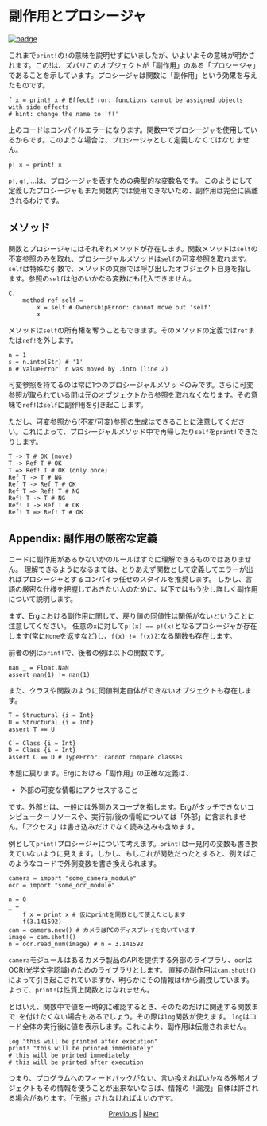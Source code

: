 # 副作用とプロシージャ

[![badge](https://img.shields.io/endpoint.svg?url=https%3A%2F%2Fgezf7g7pd5.execute-api.ap-northeast-1.amazonaws.com%2Fdefault%2Fsource_up_to_date%3Fowner%3Derg-lang%26repos%3Derg%26ref%3Dmain%26path%3Ddoc/EN/syntax/07_side_effect.md%26commit_hash%3Deccd113c1512076c367fb87ea73406f91ff83ba7)](https://gezf7g7pd5.execute-api.ap-northeast-1.amazonaws.com/default/source_up_to_date?owner=erg-lang&repos=erg&ref=main&path=doc/EN/syntax/07_side_effect.md&commit_hash=eccd113c1512076c367fb87ea73406f91ff83ba7)

これまで`print!`の`!`の意味を説明せずにいましたが、いよいよその意味が明かされます。この!は、ズバリこのオブジェクトが「副作用」のある「プロシージャ」であることを示しています。プロシージャは関数に「副作用」という効果を与えたものです。

```erg
f x = print! x # EffectError: functions cannot be assigned objects with side effects
# hint: change the name to 'f!'
```

上のコードはコンパイルエラーになります。関数中でプロシージャを使用しているからです。このような場合は、プロシージャとして定義しなくてはなりません。

```erg
p! x = print! x
```

`p!`, `q!`, ...は、プロシージャを表すための典型的な変数名です。
このようにして定義したプロシージャもまた関数内では使用できないため、副作用は完全に隔離されるわけです。

## メソッド

関数とプロシージャにはそれぞれメソッドが存在します。関数メソッドは`self`の不変参照のみを取れ、プロシージャルメソッドは`self`の可変参照を取れます。
`self`は特殊な引数で、メソッドの文脈では呼び出したオブジェクト自身を指します。参照の`self`は他のいかなる変数にも代入できません。

```erg
C.
    method ref self =
        x = self # OwnershipError: cannot move out 'self'
        x
```

メソッドは`self`の所有権を奪うこともできます。そのメソッドの定義では`ref`または`ref!`を外します。

```erg
n = 1
s = n.into(Str) # '1'
n # ValueError: n was moved by .into (line 2)
```

可変参照を持てるのは常に1つのプロシージャルメソッドのみです。さらに可変参照が取られている間は元のオブジェクトから参照を取れなくなります。その意味で`ref!`は`self`に副作用を引き起こします。

ただし、可変参照から(不変/可変)参照の生成はできることに注意してください。これによって、プロシージャルメソッド中で再帰したり`self`を`print!`できたりします。

```erg
T -> T # OK (move)
T -> Ref T # OK
T => Ref! T # OK (only once)
Ref T -> T # NG
Ref T -> Ref T # OK
Ref T => Ref! T # NG
Ref! T -> T # NG
Ref! T -> Ref T # OK
Ref! T => Ref! T # OK
```

## Appendix: 副作用の厳密な定義

コードに副作用があるかないかのルールはすぐに理解できるものではありません。
理解できるようになるまでは、とりあえず関数として定義してエラーが出ればプロシージャとするコンパイラ任せのスタイルを推奨します。
しかし、言語の厳密な仕様を把握しておきたい人のために、以下ではもう少し詳しく副作用について説明します。

まず、Ergにおける副作用に関して、戻り値の同値性は関係がないということに注意してください。
任意の`x`に対して`p!(x) == p!(x)`となるプロシージャが存在します(常に`None`を返すなど)し、`f(x) != f(x)`となる関数も存在します。

前者の例は`print!`で、後者の例は以下の関数です。

```erg
nan _ = Float.NaN
assert nan(1) != nan(1)
```

また、クラスや関数のように同値判定自体ができないオブジェクトも存在します。

```erg
T = Structural {i = Int}
U = Structural {i = Int}
assert T == U

C = Class {i = Int}
D = Class {i = Int}
assert C == D # TypeError: cannot compare classes
```

本題に戻ります。Ergにおける「副作用」の正確な定義は、

* 外部の可変な情報にアクセスすること

です。外部とは、一般には外側のスコープを指します。Ergがタッチできないコンピューターリソースや、実行前/後の情報については「外部」に含まれません。「アクセス」は書き込みだけでなく読み込みも含めます。

例として`print!`プロシージャについて考えます。`print!`は一見何の変数も書き換えていないように見えます。しかし、もしこれが関数だったとすると、例えばこのようなコードで外側変数を書き換えられます。

```erg
camera = import "some_camera_module"
ocr = import "some_ocr_module"

n = 0
_ =
    f x = print x # 仮にprintを関数として使えたとします
    f(3.141592)
cam = camera.new() # カメラはPCのディスプレイを向いています
image = cam.shot!()
n = ocr.read_num(image) # n = 3.141592
```

`camera`モジュールはあるカメラ製品のAPIを提供する外部のライブラリ、`ocr`はOCR(光学文字認識)のためのライブラリとします。
直接の副作用は`cam.shot!()`によって引き起こされていますが、明らかにその情報は`f`から漏洩しています。よって、`print!`は性質上関数とはなれません。

とはいえ、関数中で値を一時的に確認するとき、そのためだけに関連する関数まで`!`を付けたくない場合もあるでしょう。その際は`log`関数が使えます。
`log`はコード全体の実行後に値を表示します。これにより、副作用は伝搬されません。

```erg
log "this will be printed after execution"
print! "this will be printed immediately"
# this will be printed immediately
# this will be printed after execution
```

つまり、プログラムへのフィードバックがない、言い換えればいかなる外部オブジェクトもその情報を使うことが出来ないならば、情報の「漏洩」自体は許される場合があります。「伝搬」されなければよいのです。

<p align='center'>
    <a href='./06_operator.md'>Previous</a> | <a href='./08_procedure.md'>Next</a>
</p>
